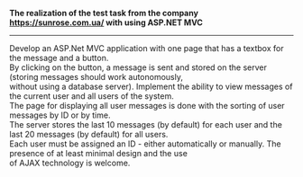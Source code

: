 <b>The realization of the test task from the company <a target="_blank" rel="noopener noreferrer" href="https://sunrose.com.ua/">https://sunrose.com.ua/</a> with using ASP.NET MVC</b><br />
<hr />
Develop an ASP.Net MVC application with one page that has a textbox for the message and a button. <br />
By clicking on the button, a message is sent and stored on the server (storing messages should work autonomously,<br />
without using a database server). Implement the ability to view messages of the current user and all users of the system. <br />
The page for displaying all user messages is done with the sorting of user messages by ID or by time.<br />
The server stores the last 10 messages (by default) for each user and the last 20 messages (by default) for all users.<br />
 Each user must be assigned an ID - either automatically or manually. The presence of at least minimal design and the use<br />
 of AJAX technology is welcome.
